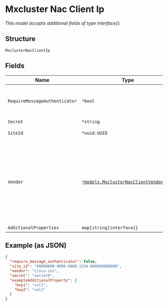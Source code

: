 
# Mxcluster Nac Client Ip

*This model accepts additional fields of type interface{}.*

## Structure

`MxclusterNacClientIp`

## Fields

| Name | Type | Tags | Description |
|  --- | --- | --- | --- |
| `RequireMessageAuthenticator` | `*bool` | Optional | Whether to require Message-Authenticator in requests<br><br>**Default**: `false` |
| `Secret` | `*string` | Optional | If different from above |
| `SiteId` | `*uuid.UUID` | Optional | Present only for 3rd party clients |
| `Vendor` | [`*models.MxclusterNacClientVendorEnum`](../../doc/models/mxcluster-nac-client-vendor-enum.md) | Optional | convention to be followed is : "<vendor>-<variant>", <variant> could be an os/platform/model/company. For ex: for cisco vendor, there could variants wrt os (such as ios, nxos etc), platforms (asa etc), or acquired companies (such as meraki, aironet) etc. enum: `aruba`, `cisco-aironet`, `cisco-dnac`, `cisco-ios`, `cisco-meraki`, `brocade`, `generic`, `juniper`, `paloalto` |
| `AdditionalProperties` | `map[string]interface{}` | Optional | - |

## Example (as JSON)

```json
{
  "require_message_authenticator": false,
  "site_id": "00000000-0000-0000-1234-000000000000",
  "vendor": "cisco-ios",
  "secret": "secret8",
  "exampleAdditionalProperty": {
    "key1": "val1",
    "key2": "val2"
  }
}
```

